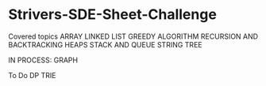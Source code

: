 # Strivers-SDE-Sheet-Challenge
Covered topics
ARRAY
LINKED LIST
GREEDY ALGORITHM
RECURSION AND BACKTRACKING
HEAPS
STACK AND QUEUE
STRING
TREE

IN PROCESS:
GRAPH

To Do
DP 
TRIE



